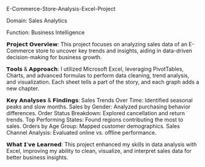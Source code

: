 E-Commerce-Store-Analysis-Excel-Project

Domain: Sales Analytics

Function: Business Intelligence

𝗣𝗿𝗼𝗷𝗲𝗰𝘁 𝗢𝘃𝗲𝗿𝘃𝗶𝗲𝘄:
This project focuses on analyzing sales data of an E-Commerce store to uncover key trends and insights, aiding in data-driven decision-making for business growth.

𝗧𝗼𝗼𝗹𝘀 & 𝗔𝗽𝗽𝗿𝗼𝗮𝗰𝗵:
I utilized Microsoft Excel, leveraging PivotTables, Charts, and advanced formulas to perform data cleaning, trend analysis, and visualization. Each sheet tells a part of the story, and each graph adds a new chapter.

𝗞𝗲𝘆 𝗔𝗻𝗮𝗹𝘆𝘀𝗲𝘀 & 𝗙𝗶𝗻𝗱𝗶𝗻𝗴𝘀:
Sales Trends Over Time: Identified seasonal peaks and slow months.
Sales by Gender: Analyzed purchasing behavior differences.
Order Status Breakdown: Explored cancellation and return trends.
Top Performing States: Found regions contributing the most to sales.
Orders by Age Group: Mapped customer demographics.
Sales Channel Analysis: Evaluated online vs. offline performance.

𝗪𝗵𝗮𝘁 𝗜'𝘃𝗲 𝗟𝗲𝗮𝗿𝗻𝗲𝗱:
This project enhanced my skills in data analysis with Excel, improving my ability to clean, visualize, and interpret sales data for better business insights.

